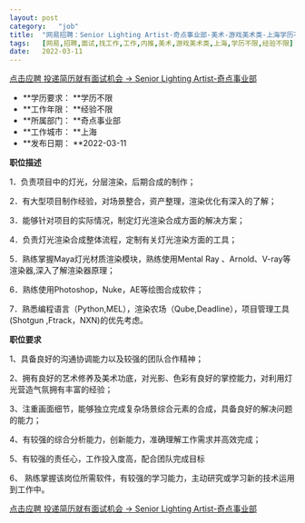 ```yaml
---
layout:	post
category:	"job"
title:	"网易招聘：Senior Lighting Artist-奇点事业部-美术-游戏美术类-上海学历不限经验不限"
tags:	[网易,招聘,面试,找工作,工作,内推,美术,游戏美术类,上海,学历不限,经验不限]
date:	2022-03-11
---
```


[点击应聘 投递简历就有面试机会 ->  Senior Lighting Artist-奇点事业部](http://mobile.bole.netease.com/bole/boleDetail?id=38837&employeeId=346f03c3cda5f04c&key=all)



- **学历要求： **学历不限
- **工作年限： **经验不限
- **所属部门： **奇点事业部
- **工作城市： **上海
- **发布日期： **2022-03-11



**职位描述**

1．负责项目中的灯光，分层渲染，后期合成的制作；

2．有大型项目制作经验，对场景整合，资产整理，渲染优化有深入的了解；

3．能够针对项目的实际情况，制定灯光渲染合成方面的解决方案；

4．负责灯光渲染合成整体流程，定制有关灯光渲染方面的工具；

5．熟练掌握Maya灯光材质渲染模块，熟练使用Mental Ray 、Arnold、V-ray等渲染器,深入了解渲染器原理；

6．熟练使用Photoshop，Nuke，AE等绘图合成软件；

7．熟悉编程语言（Python,MEL），渲染农场（Qube,Deadline），项目管理工具(Shotgun ,Ftrack，NXN)的优先考虑。		



**职位要求**

1、具备良好的沟通协调能力以及较强的团队合作精神；

2、拥有良好的艺术修养及美术功底，对光影、色彩有良好的掌控能力，对利用灯光营造气氛拥有丰富的经验；

3、注重画面细节，能够独立完成复杂场景综合元素的合成，具备良好的解决问题的能力；

4、有较强的综合分析能力，创新能力，准确理解工作需求并高效完成；

5、有较强的责任心，工作投入度高，配合团队完成目标

6、 熟练掌握该岗位所需软件，有较强的学习能力，主动研究或学习新的技术运用到工作中。	



[点击应聘 投递简历就有面试机会 ->  Senior Lighting Artist-奇点事业部](http://mobile.bole.netease.com/bole/boleDetail?id=38837&employeeId=346f03c3cda5f04c&key=all)